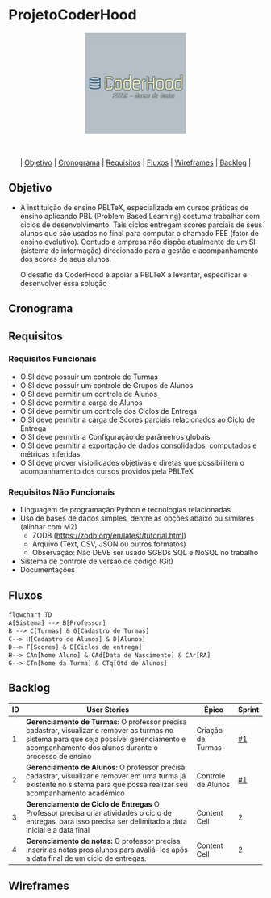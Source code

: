 # ProjetoCoderHood

<p align="center"> <img width="200px" height="200px" src="Coderhood.jpg"/> </p>
<br id="topo">

<p align="center"> |
    <a href="#objetivo">Objetivo</a> |
    <a href="#cronograma">Cronograma</a> |
    <a href="#requisitos">Requisitos</a> |
    <a href="#fluxos">Fluxos</a> |
    <a href="#wireframes">Wireframes</a> | 
    <a href="#backlog">Backlog</a> |

<span id="objetivo"></span>

## Objetivo

* A instituição de ensino PBLTeX, especializada em cursos práticas de ensino aplicando PBL
(Problem Based Learning) costuma trabalhar com ciclos de desenvolvimento. Tais ciclos entregam scores parciais de seus alunos
que são usados no final para computar o chamado FEE (fator de ensino evolutivo). Contudo a
empresa não dispõe atualmente de um SI (sistema de informação) direcionado para a gestão e
acompanhamento dos scores de seus alunos.

  O desafio da CoderHood é apoiar a PBLTeX a levantar, especificar e desenvolver essa solução
<span id="cronograma"></span>

## Cronograma



<span id="requisitos"></span>

## Requisitos

### Requisitos Funcionais
* O SI deve possuir um controle de Turmas
* O SI deve possuir um controle de Grupos de Alunos
* O SI deve permitir um controle de Alunos
* O SI deve permitir a carga de Alunos
* O SI deve permitir um controle dos Ciclos de Entrega
* O SI deve permitir a carga de Scores parciais relacionados ao Ciclo de Entrega
* O SI deve permitir a Configuração de parâmetros globais
* O SI deve permitir a exportação de dados consolidados, computados e métricas 
inferidas
* O SI deve prover visibilidades objetivas e diretas que possibilitem o acompanhamento 
dos cursos providos pela PBLTeX

### Requisitos Não Funcionais

* Linguagem de programação Python e tecnologias relacionadas
* Uso de bases de dados simples, dentre as opções abaixo ou similares (alinhar com 
M2)
  * ZODB (https://zodb.org/en/latest/tutorial.html)
  * Arquivo (Text, CSV, JSON ou outros formatos)
  * Observação: Não DEVE ser usado SGBDs SQL e NoSQL no trabalho
* Sistema de controle de versão de código (Git)
* Documentações

<span id="fluxos"></span>

## Fluxos


```mermaid
flowchart TD
A[Sistema] --> B[Professor] 
B --> C[Turmas] & G[Cadastro de Turmas]
C--> H[Cadastro de Alunos] & D[Alunos]
D--> F[Scores] & E[Ciclos de entrega]
H--> CAn[Nome Aluno] & CAd[Data de Nascimento] & CAr[RA]
G--> CTn[Nome da Turma] & CTq[Qtd de Alunos]

```

<span id="backlog"></span>

## Backlog


| ID  | User Stories |  Épico | Sprint 
| ------------- | ------------- | ------------- | ------------- |
| 1  | **Gerenciamento de Turmas:** O professor precisa cadastrar, visualizar e remover as turmas no sistema para que seja possível gerenciamento e acompanhamento dos alunos durante o processo de ensino   | Criação de Turmas  | [#1](https://trello.com/c/unBfxMw4/1-cadastrar-uma-turma)  | 
| 2  | **Gerenciamento de Alunos:** O professor precisa cadastrar, visualizar e remover em uma turma já existente no sistema para que possa realizar seu acompanhamento acadêmico | Controle de Alunos  | [#1](https://trello.com/c/7qZJmNIV/10-cadastrar-aluno)  |
| 3  | **Gerenciamento de Ciclo de Entregas** O Professor precisa criar atividades  o ciclo de entregas, para isso precisa ser delimitado a data inicial e a data final    | Content Cell  | 2  |
| 4  | **Gerenciamento de notas:** O professor precisa inserir as notas pros alunos para avaliá-los após a data final de um ciclo de entregas.| Content Cell  | 2  |

<span id="wireframes"></span>



## Wireframes





